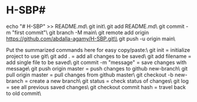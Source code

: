 # H-SBP#

echo "# H-SBP" >> README.md\\
git init\\
git add README.md\\
git commit -m "first commit"\\
git branch -M main\\
git remote add origin https://github.com/abdalla-agamy/H-SBP.git\\
git push -u origin main\\

Put the summarized commands here for easy copy/paste:\\
git init = initialize project to use git\\
git add . = add all changes to be saved\\
git add filename = add single file to be saved\\
git commit -m "message" = save changes with message\\
git push origin master = push changes to github new-branch\\
git pull origin master = pull changes from github master\\
git checkout -b new-branch = create a new branch\\
git status = check status of changes\\
git log = see all previous saved changes\\
git checkout commit hash = travel back to old commit\\
